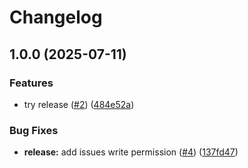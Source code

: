 # Changelog

## 1.0.0 (2025-07-11)


### Features

* try release ([#2](https://github.com/y3owk1n/tool-resolver.nvim/issues/2)) ([484e52a](https://github.com/y3owk1n/tool-resolver.nvim/commit/484e52ad7c76ab9fa5b74d92a04779b82edd3048))


### Bug Fixes

* **release:** add issues write permission ([#4](https://github.com/y3owk1n/tool-resolver.nvim/issues/4)) ([137fd47](https://github.com/y3owk1n/tool-resolver.nvim/commit/137fd4731ef5fe33924bef706e3d0ea04941389d))
